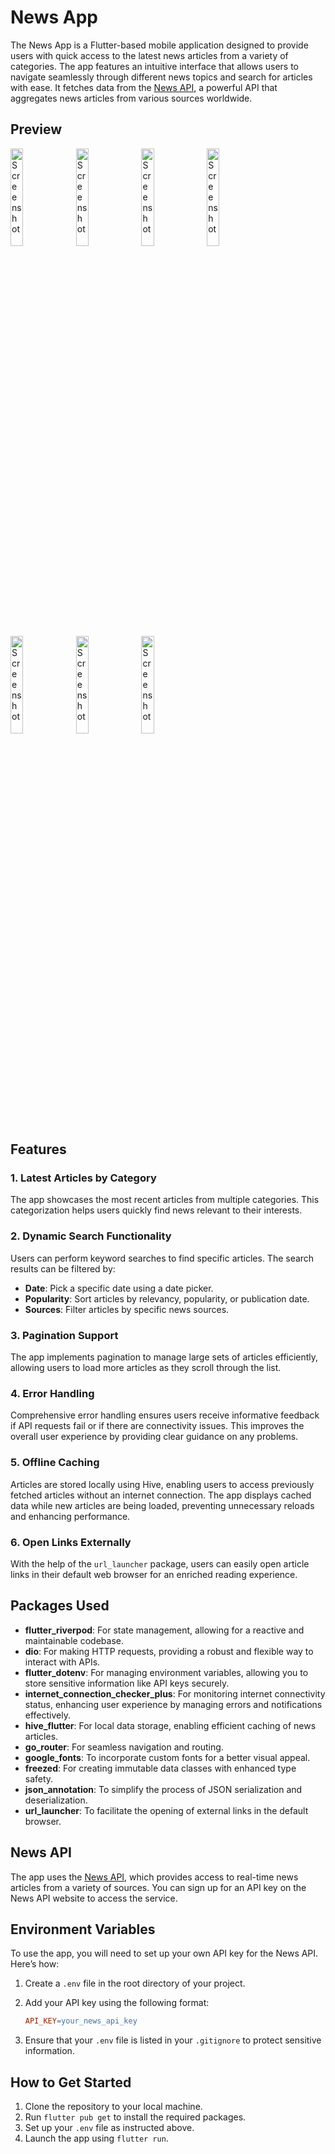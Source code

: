 # News App

The News App is a Flutter-based mobile application designed to provide users with quick access to the latest news articles from a variety of categories. The app features an intuitive interface that allows users to navigate seamlessly through different news topics and search for articles with ease. It fetches data from the [News API](https://newsapi.org), a powerful API that aggregates news articles from various sources worldwide.


## Preview 

<img src="https://github.com/user-attachments/assets/65fff0e4-5a52-4390-a5c7-09f9d1dc2928" alt="Screenshot" width="20%" height="20%" />
<img src="https://github.com/user-attachments/assets/d76dced8-9146-417c-a5bf-95b6f5cfe83a" alt="Screenshot" width="20%" height="20%" />
<img src="https://github.com/user-attachments/assets/603b7681-bf47-40eb-9fe9-186c901ae12d" alt="Screenshot" width="20%" height="20%" />
<img src="https://github.com/user-attachments/assets/a4b74068-975e-409f-be72-49fd8dad86e0" alt="Screenshot" width="20%" height="20%" />
<img src="https://github.com/user-attachments/assets/b0fa93c6-eec2-4d63-b000-395d70d9b24b" alt="Screenshot" width="20%" height="20%" />
<img src="https://github.com/user-attachments/assets/04c86f7a-3c7d-436b-b24f-f47104c56045" alt="Screenshot" width="20%" height="20%" />
<img src="https://github.com/user-attachments/assets/3eacc04c-4bc6-4239-8395-78745479bbfe" alt="Screenshot" width="20%" height="20%" />


## Features

### 1. Latest Articles by Category
The app showcases the most recent articles from multiple categories. This categorization helps users quickly find news relevant to their interests.

### 2. Dynamic Search Functionality
Users can perform keyword searches to find specific articles. The search results can be filtered by:
- **Date**: Pick a specific date using a date picker.
- **Popularity**: Sort articles by relevancy, popularity, or publication date.
- **Sources**: Filter articles by specific news sources.

### 3. Pagination Support
The app implements pagination to manage large sets of articles efficiently, allowing users to load more articles as they scroll through the list.

### 4. Error Handling
Comprehensive error handling ensures users receive informative feedback if API requests fail or if there are connectivity issues. This improves the overall user experience by providing clear guidance on any problems.

### 5. Offline Caching
Articles are stored locally using Hive, enabling users to access previously fetched articles without an internet connection. The app displays cached data while new articles are being loaded, preventing unnecessary reloads and enhancing performance.

### 6. Open Links Externally
With the help of the `url_launcher` package, users can easily open article links in their default web browser for an enriched reading experience.

## Packages Used
- **flutter_riverpod**: For state management, allowing for a reactive and maintainable codebase.
- **dio**: For making HTTP requests, providing a robust and flexible way to interact with APIs.
- **flutter_dotenv**: For managing environment variables, allowing you to store sensitive information like API keys securely.
- **internet_connection_checker_plus**: For monitoring internet connectivity status, enhancing user experience by managing errors and notifications effectively.
- **hive_flutter**: For local data storage, enabling efficient caching of news articles.
- **go_router**: For seamless navigation and routing.
- **google_fonts**: To incorporate custom fonts for a better visual appeal.
- **freezed**: For creating immutable data classes with enhanced type safety.
- **json_annotation**: To simplify the process of JSON serialization and deserialization.
- **url_launcher**: To facilitate the opening of external links in the default browser.

## News API
The app uses the [News API](https://newsapi.org), which provides access to real-time news articles from a variety of sources. You can sign up for an API key on the News API website to access the service.

## Environment Variables
To use the app, you will need to set up your own API key for the News API. Here’s how:

1. Create a `.env` file in the root directory of your project.
2. Add your API key using the following format:

    ```makefile
    API_KEY=your_news_api_key
    ```

3. Ensure that your `.env` file is listed in your `.gitignore` to protect sensitive information.

## How to Get Started
1. Clone the repository to your local machine.
2. Run `flutter pub get` to install the required packages.
3. Set up your `.env` file as instructed above.
4. Launch the app using `flutter run`.

